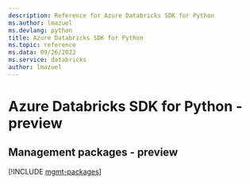 ```yaml
---
description: Reference for Azure Databricks SDK for Python
ms.author: lmazuel
ms.devlang: python
title: Azure Databricks SDK for Python
ms.topic: reference
ms.data: 09/26/2022
ms.service: databricks
author: lmazuel
---
```

# Azure Databricks SDK for Python - preview

## Management packages - preview
[!INCLUDE [mgmt-packages](databricks-mgmt-index.md)]